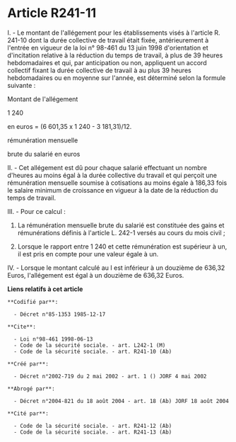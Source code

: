 # Article R241-11

I. - Le montant de l'allégement pour les établissements visés à l'article R. 241-10 dont la durée collective de travail était
fixée, antérieurement à l'entrée en vigueur de la loi n° 98-461 du 13 juin 1998 d'orientation et d'incitation relative à la
réduction du temps de travail, à plus de 39 heures hebdomadaires et qui, par anticipation ou non, appliquent un accord
collectif fixant la durée collective de travail à au plus 39 heures hebdomadaires ou en moyenne sur l'année, est déterminé
selon la formule suivante :

Montant de l'allégement

1 240

en euros = (6 601,35 x 1 240  - 3 181,31)/12.

rémunération mensuelle

brute du salarié en euros

II. - Cet allégement est dû pour chaque salarié effectuant un nombre d'heures au moins égal à la durée collective du travail
et qui perçoit une rémunération mensuelle soumise à cotisations au moins égale à 186,33 fois le salaire minimum de croissance
en vigueur à la date de la réduction du temps de travail.

III. - Pour ce calcul :

1. La rémunération mensuelle brute du salarié est constituée des gains et rémunérations définis à l'article L. 242-1 versés
au cours du mois civil ;

2. Lorsque le rapport entre 1 240 et cette rémunération est supérieur à un, il est pris en compte pour une valeur égale à un.

IV. - Lorsque le montant calculé au I est inférieur à un douzième de 636,32 Euros, l'allégement est égal à un douzième de
636,32 Euros.

**Liens relatifs à cet article**

	**Codifié par**:

	  - Décret n°85-1353 1985-12-17

	**Cite**:

	  - Loi n°98-461 1998-06-13
	  - Code de la sécurité sociale. - art. L242-1 (M)
	  - Code de la sécurité sociale. - art. R241-10 (Ab)

	**Créé par**:

	  - Décret n°2002-719 du 2 mai 2002 - art. 1 () JORF 4 mai 2002

	**Abrogé par**:

	  - Décret n°2004-821 du 18 août 2004 - art. 18 (Ab) JORF 18 août 2004

	**Cité par**:

	  - Code de la sécurité sociale. - art. R241-12 (Ab)
	  - Code de la sécurité sociale. - art. R241-13 (Ab)
